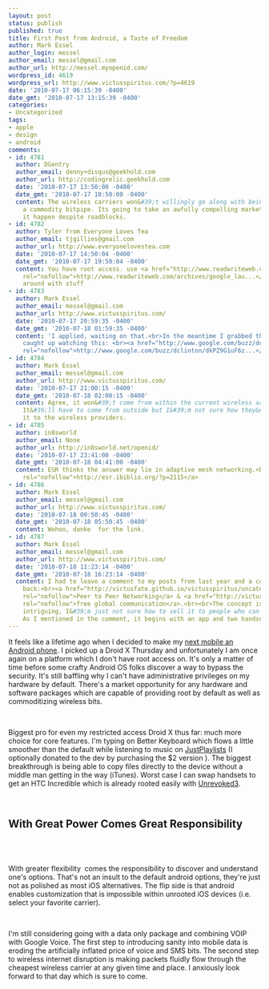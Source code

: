```yaml
---
layout: post
status: publish
published: true
title: First Post from Android, a Taste of Freedom
author: Mark Essel
author_login: messel
author_email: messel@gmail.com
author_url: http://messel.myopenid.com/
wordpress_id: 4619
wordpress_url: http://www.victusspiritus.com/?p=4619
date: '2010-07-17 06:15:39 -0400'
date_gmt: '2010-07-17 13:15:39 -0400'
categories:
- Uncategorized
tags:
- apple
- design
- android
comments:
- id: 4781
  author: DGentry
  author_email: denny+disqus@geekhold.com
  author_url: http://codingrelic.geekhold.com
  date: '2010-07-17 13:50:00 -0400'
  date_gmt: '2010-07-17 18:50:00 -0400'
  content: The wireless carriers won&#39;t willingly go along with being reduced to
    a commodity bitpipe. Its going to take an awfully compelling market force to make
    it happen despite roadblocks.
- id: 4782
  author: Tyler from Everyone Loves Tea
  author_email: tjgillies@gmail.com
  author_url: http://www.everyonelovestea.com
  date: '2010-07-17 14:50:04 -0400'
  date_gmt: '2010-07-17 19:50:04 -0400'
  content: You have root access. use <a href="http://www.readwriteweb.com/archives/google_launches_app_inventor_diy_app_creation_tool.php"
    rel="nofollow">http://www.readwriteweb.com/archives/google_lau...</a> to mess
    around with stuff
- id: 4783
  author: Mark Essel
  author_email: messel@gmail.com
  author_url: http://www.victusspiritus.com/
  date: '2010-07-17 20:59:35 -0400'
  date_gmt: '2010-07-18 01:59:35 -0400'
  content: 'I applied, waiting on that.<br>In the meantime I grabbed the sdk but am
    caught up watching this: <br><a href="http://www.google.com/buzz/dclinton/dkPZ9G1uF6z/Noted-scientist-Stephen-Wolfram-shares-his"
    rel="nofollow">http://www.google.com/buzz/dclinton/dkPZ9G1uF6z...</a>'
- id: 4784
  author: Mark Essel
  author_email: messel@gmail.com
  author_url: http://www.victusspiritus.com/
  date: '2010-07-17 21:00:15 -0400'
  date_gmt: '2010-07-18 02:00:15 -0400'
  content: Agree, it won&#39;t come from within the current wireless architecture.
    It&#39;ll have to come from outside but I&#39;m not sure how they&#39;ll sell
    it to the wireless providers.
- id: 4785
  author: in8sworld
  author_email: None
  author_url: http://in8sworld.net/openid/
  date: '2010-07-17 23:41:00 -0400'
  date_gmt: '2010-07-18 04:41:00 -0400'
  content: ESR thinks the answer may lie in adaptive mesh networking.<br><a href="http://esr.ibiblio.org/?p=2115"
    rel="nofollow">http://esr.ibiblio.org/?p=2115</a>
- id: 4786
  author: Mark Essel
  author_email: messel@gmail.com
  author_url: http://www.victusspiritus.com/
  date: '2010-07-18 00:50:45 -0400'
  date_gmt: '2010-07-18 05:50:45 -0400'
  content: Wohoo, danke  for the link.
- id: 4787
  author: Mark Essel
  author_email: messel@gmail.com
  author_url: http://www.victusspiritus.com/
  date: '2010-07-18 11:23:14 -0400'
  date_gmt: '2010-07-18 16:23:14 -0400'
  content: I had to leave a comment to my posts from last year and a couple of months
    back:<br><a href="http://victusfate.github.io/victusspiritus/uncategorized/2009/07/14/peer-to-peer-parallel-networking-for-your-iphone/"
    rel="nofollow">Peer to Peer Networking</a> & <a href="http://victusfate.github.io/victusspiritus/uncategorized/2010/05/25/global-communication-for-free/"
    rel="nofollow">free global communication</a>.<br><br>The concept is intellectually
    intriguing, I&#39;m just not sure how to sell it to people who can make it happen.
    As I mentioned in the comment, it begins with an app and two handsets.
---
```

<p>
<p>It feels like a lifetime ago when I decided to make my <a href="http://victusfate.github.io/victusspiritus/uncategorized/2010/02/07/choice-is-beauty-why-im-leaving-apple-mobile-for-android">next mobile an Android phone</a>. I picked up a Droid X Thursday and unfortunately I am once again on a platform which I don't have root access on. It's only a matter of time before some crafty Android OS folks discover a way to bypass the security. It's still baffling why I can't have administrative privileges on my hardware by default. There's a market opportunity for any hardware and software packages which are capable of providing root by default as well as commoditizing wireless bits.</p>
<p><br></p>
<p>Biggest pro for even my restricted access Droid X thus far: much more choice for core features. I'm typing on Better Keyboard which flows a little smoother than the default while listening to music on <a href="http://www.androidzoom.com/android_applications/multimedia/just-playlists-for-donators_ifsu.html">JustPlaylists</a> (I optionally donated to the dev by purchasing the $2 version ). The biggest breakthrough is being able to copy files directly to the device without a middle man getting in the way (iTunes). Worst case I can swap handsets to get an HTC Incredible which is already rooted easily with <a href ="http://unrevoked.com/#inc">Unrevoked3</a>.</p>
<p><br></p>
<p>
<h2>With Great Power Comes Great Responsibility</h2>
<p><br><br><br />
With greater flexibility  comes the responsibility to discover and understand one's options. That's not an insult to the default android options, they're just not as polished as most iOS alternatives. The flip side is that android enables customization that is impossible within unrooted iOS devices (i.e. select your favorite carrier).</p>
<p><br></p>
<p>I'm still considering going with a data only package and combining VOIP with Google Voice. The first step to introducing sanity into mobile data is eroding the artificially inflated price of voice and SMS bits. The second step to wireless internet disruption is making packets fluidly flow through the cheapest wireless carrier at any given time and place. I anxiously look forward to that day which is sure to come.<br><br></p>
<p><br></p>
